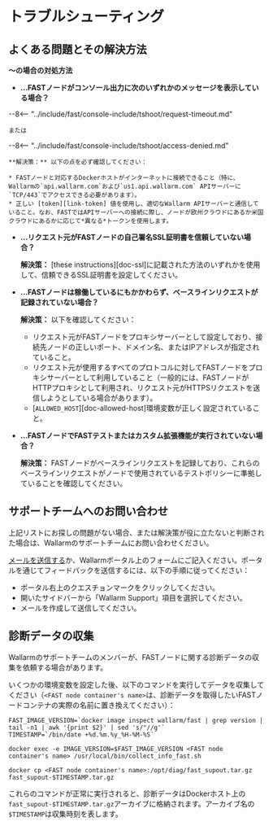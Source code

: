 # トラブルシューティング

## よくある問題とその解決方法

**～の場合の対処方法**

* **...FASTノードがコンソール出力に次のいずれかのメッセージを表示している場合？**

--8<-- "../include/fast/console-include/tshoot/request-timeout.md"
    
    または

--8<-- "../include/fast/console-include/tshoot/access-denied.md"
    
    **解決策：** 以下の点を必ず確認してください：

    * FASTノードと対応するDockerホストがインターネットに接続できること（特に、Wallarmの`api.wallarm.com`および`us1.api.wallarm.com` APIサーバーに`TCP/443`でアクセスできる必要があります）。
    * 正しい [token][link-token] 値を使用し、適切なWallarm APIサーバーと通信していること。なお、FASTではAPIサーバーへの接続に際し、ノードが欧州クラウドにあるか米国クラウドにあるかに応じて*異なる*トークンを使用します。
    
* **...リクエスト元がFASTノードの自己署名SSL証明書を信頼していない場合？**

    **解決策：** [these instructions][doc-ssl]に記載された方法のいずれかを使用して、信頼できるSSL証明書を設定してください。
    
* **...FASTノードは稼働しているにもかかわらず、ベースラインリクエストが記録されていない場合？**

    **解決策：** 以下を確認してください：

    * リクエスト元がFASTノードをプロキシサーバーとして設定しており、接続先ノードの正しいポート、ドメイン名、またはIPアドレスが指定されていること。
    * リクエスト元が使用するすべてのプロトコルに対してFASTノードをプロキシサーバーとして利用していること（一般的には、FASTノードがHTTPプロキシとして利用され、リクエスト元がHTTPSリクエストを送信しようとしている場合があります）。
    * [`ALLOWED_HOST`][doc-allowed-host]環境変数が正しく設定されていること。
    
* **...FASTノードでFASTテストまたはカスタム拡張機能が実行されていない場合？**

    **解決策：** FASTノードがベースラインリクエストを記録しており、これらのベースラインリクエストがノードで使用されているテストポリシーに準拠していることを確認してください。

## サポートチームへのお問い合わせ

上記リストにお探しの問題がない場合、または解決策が役に立たないと判断された場合は、Wallarmのサポートチームにお問い合わせください。

[メールを送信する](mailto:support@wallarm.com)か、Wallarmポータル上のフォームにご記入ください。ポータルを通じてフィードバックを送信するには、以下の手順に従ってください：

* ポータル右上のクエスチョンマークをクリックしてください。
* 開いたサイドバーから「Wallarm Support」項目を選択してください。
* メールを作成して送信してください。

## 診断データの収集

Wallarmのサポートチームのメンバーが、FASTノードに関する診断データの収集を依頼する場合があります。

いくつかの環境変数を設定した後、以下のコマンドを実行してデータを収集してください（`<FAST node container's name>`は、診断データを取得したいFASTノードコンテナの実際の名前に置き換えてください）：

```
FAST_IMAGE_VERSION=`docker image inspect wallarm/fast | grep version | tail -n1 | awk '{print $2}' | sed 's/"//g'`
TIMESTAMP=`/bin/date +%d.%m.%y_%H-%M-%S`

docker exec -e IMAGE_VERSION=$FAST_IMAGE_VERSION <FAST node container's name> /usr/local/bin/collect_info_fast.sh

docker cp <FAST node container's name>:/opt/diag/fast_supout.tar.gz fast_supout-$TIMESTAMP.tar.gz
```

これらのコマンドが正常に実行されると、診断データはDockerホスト上の`fast_supout-$TIMESTAMP.tar.gz`アーカイブに格納されます。アーカイブ名の`$TIMESTAMP`は収集時刻を表します。